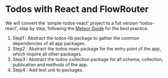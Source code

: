 # Todos with React and FlowRouter

We will convert the 'simple-todos-react' project to a full version 'todos-react', step by step, following the [Meteor Guide](http://guide.meteor.com/) for 
the best practice.

1. Step1 : Abstract the todos-lib package to gather the common dependencies of all app packages.
2. Step2 : Abstract the todos-main package for the entry point of the app, which require all other packages.
3. Step3 : Abstract the todos-collection package for all schema, collection, publication and methods of the app.
4. Step4 : Add test unit to packages.
